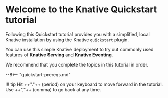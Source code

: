 # Welcome to the Knative Quickstart tutorial

Following this Quickstart tutorial provides you with a simplified, local Knative installation by using the Knative `quickstart` plugin.

You can use this simple Knative deployment to try out commonly used features of **Knative Serving** and **Knative Eventing**.

We recommend that you complete the topics in this tutorial in order.

--8<-- "quickstart-prereqs.md"

!!! tip
    Hit ++"."++ (period) on your keyboard to move forward in the tutorial. Use ++","++ (comma) to go back at any time.

<!--TODO: This tip only applies for users using a keyboard, i.e. not great for responsive design, since it doesn't work for users on mobile devices. Should we remove it or have it only appear on certain devices? Is responsive design really possible using mkdocs?-->
